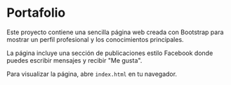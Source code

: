 # Portafolio

Este proyecto contiene una sencilla página web creada con Bootstrap para mostrar un perfil profesional y los conocimientos principales.

La página incluye una sección de publicaciones estilo Facebook donde puedes escribir mensajes y recibir "Me gusta".

Para visualizar la página, abre `index.html` en tu navegador.
